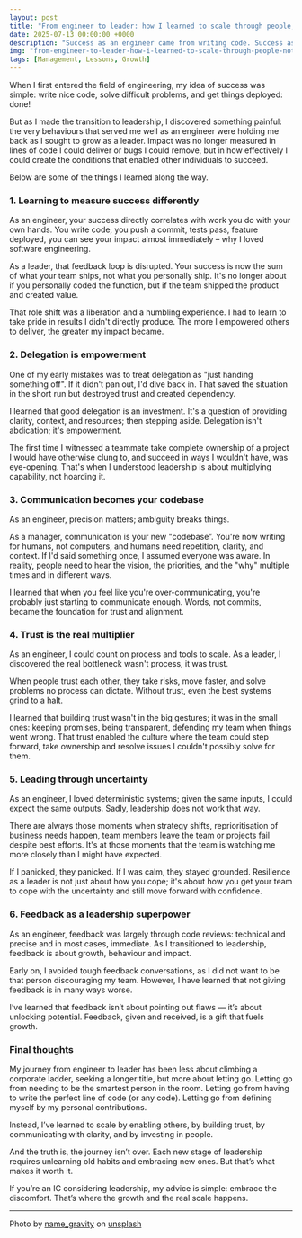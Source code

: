 ```yaml
---
layout: post
title: "From engineer to leader: how I learned to scale through people, not code"
date: 2025-07-13 00:00:00 +0000
description: "Success as an engineer came from writing code. Success as a leader came from building trust, giving feedback, and enabling others."
img: "from-engineer-to-leader-how-i-learned-to-scale-through-people-not-code.jpg"
tags: [Management, Lessons, Growth]
---
```


When I first entered the field of engineering, my idea of success was simple: write nice code, solve difficult problems, and get things deployed: done!

But as I made the transition to leadership, I discovered something painful: the very behaviours that served me well as an engineer were holding me back as I sought to grow as a leader. Impact was no longer measured in lines of code I could deliver or bugs I could remove, but in how effectively I could create the conditions that enabled other individuals to succeed.

Below are some of the things I learned along the way.

### 1. Learning to measure success differently
As an engineer, your success directly correlates with work you do with your own hands. You write code, you push a commit, tests pass, feature deployed, you can see your impact almost immediately – why I loved software engineering.

As a leader, that feedback loop is disrupted. Your success is now the sum of what your team ships, not what you personally ship. It's no longer about if you personally coded the function, but if the team shipped the product and created value.

That role shift was a liberation and a humbling experience. I had to learn to take pride in results I didn't directly produce. The more I empowered others to deliver, the greater my impact became.

### 2. Delegation is empowerment
One of my early mistakes was to treat delegation as "just handing something off". If it didn't pan out, I'd dive back in. That saved the situation in the short run but destroyed trust and created dependency.

I learned that good delegation is an investment. It's a question of providing clarity, context, and resources; then stepping aside. Delegation isn't abdication; it's empowerment.

The first time I witnessed a teammate take complete ownership of a project I would have otherwise clung to, and succeed in ways I wouldn't have, was eye-opening. That's when I understood leadership is about multiplying capability, not hoarding it.

### 3. Communication becomes your codebase
As an engineer, precision matters; ambiguity breaks things. 

As a manager, communication is your new "codebase”. You're now writing for humans, not computers, and humans need repetition, clarity, and context. If I'd said something once, I assumed everyone was aware. In reality, people need to hear the vision, the priorities, and the "why" multiple times and in different ways.

I learned that when you feel like you're over-communicating, you're probably just starting to communicate enough. Words, not commits, became the foundation for trust and alignment.

### 4. Trust is the real multiplier
As an engineer, I could count on process and tools to scale. As a leader, I discovered the real bottleneck wasn't process, it was trust.

When people trust each other, they take risks, move faster, and solve problems no process can dictate. Without trust, even the best systems grind to a halt.

I learned that building trust wasn't in the big gestures; it was in the small ones: keeping promises, being transparent, defending my team when things went wrong. That trust enabled the culture where the team could step forward, take ownership and resolve issues I couldn't possibly solve for them.

### 5. Leading through uncertainty
As an engineer, I loved deterministic systems; given the same inputs, I could expect the same outputs. Sadly, leadership does not work that way.

There are always those moments when strategy shifts, reprioritisation of business needs happen, team members leave the team or projects fail despite best efforts. It's at those moments that the team is watching me more closely than I might have expected.

If I panicked, they panicked. If I was calm, they stayed grounded. Resilience as a leader is not just about how you cope; it's about how you get your team to cope with the uncertainty and still move forward with confidence.

### 6. Feedback as a leadership superpower
As an engineer, feedback was largely through code reviews: technical and precise and in most cases, immediate. As I transitioned to leadership, feedback is about growth, behaviour and impact.

Early on, I avoided tough feedback conversations, as I did not want to be that person discouraging my team. However, I have learned that not giving feedback is in many ways worse.

I’ve learned that feedback isn’t about pointing out flaws — it’s about unlocking potential. Feedback, given and received, is a gift that fuels growth.

### Final thoughts
My journey from engineer to leader has been less about climbing a corporate ladder, seeking a longer title, but more about letting go. Letting go from needing to be the smartest person in the room. Letting go from having to write the perfect line of code (or any code). Letting go from defining myself by my personal contributions.

Instead, I’ve learned to scale by enabling others, by building trust, by communicating with clarity, and by investing in people.

And the truth is, the journey isn’t over. Each new stage of leadership requires unlearning old habits and embracing new ones. But that’s what makes it worth it.

If you’re an IC considering leadership, my advice is simple: embrace the discomfort. That’s where the growth and the real scale happens.

---

Photo by [name_gravity](https://unsplash.com/@name_gravity) on [unsplash](https://unsplash.com/photos/floating-green-leaf-plant-on-persons-hand-_AdUs32i0jc)